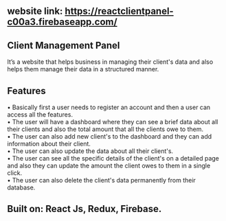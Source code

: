 ## website link: https://reactclientpanel-c00a3.firebaseapp.com/

## Client Management Panel<br/>
It’s a website that helps business in managing their client's data and also helps them manage their data in a structured manner.
## Features
•	Basically first a user needs to register an account and then a user can access all the features.<br/>
•	The user will have a dashboard where they can see a brief data about all their clients and also the total amount that all the clients owe to them.<br/>
•	The user can also add new client's to the dashboard and they can add information about their client.<br/>
•	The user can also update the data about all their client's.<br/>
•	The user can see all the specific details of the client's on a detailed page and also they can update the amount the client owes to them in a single click.<br/>
•	The user can also delete the client's data permanently from their database.<br/>

## Built on: React Js, Redux, Firebase.
